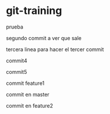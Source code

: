 # git-training

prueba

segundo commit a ver que sale

tercera linea para hacer el tercer commit

commit4

commit5

commit feature1

commit en master

commit en feature2